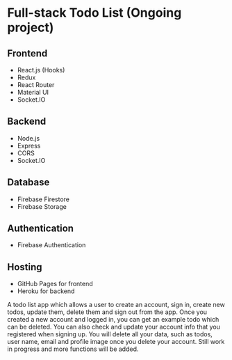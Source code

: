 # Full-stack Todo List (Ongoing project)

## Frontend
- React.js (Hooks)
- Redux
- React Router
- Material UI
- Socket.IO

## Backend
- Node.js
- Express
- CORS
- Socket.IO

## Database 
- Firebase Firestore
- Firebase Storage 

## Authentication
- Firebase Authentication

## Hosting
- GitHub Pages for frontend
- Heroku for backend

A todo list app which allows a user to create an account, sign in, create new todos, update them, delete them and sign out from the app.
Once you created a new account and logged in, you can get an example todo which can be deleted. You can also check and update your account info that you registered when signing up. You will delete all your data, such as todos, user name, email and profile image once you delete your account. Still work in progress and more functions will be added.